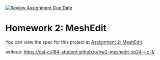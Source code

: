 [![Review Assignment Due Date](https://classroom.github.com/assets/deadline-readme-button-24ddc0f5d75046c5622901739e7c5dd533143b0c8e959d652212380cedb1ea36.svg)](https://classroom.github.com/a/sh5wcqPS)
# Homework 2: MeshEdit

You can view the spec for this project at [Assignment 2: MeshEdit](https://cs184.eecs.berkeley.edu/sp24/docs/hw2-spec).

writeup: https://cal-cs184-student.github.io/hw2-meshedit-sp24-j-c-1/

